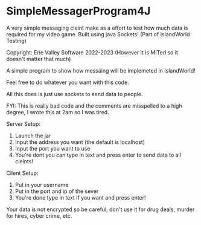 # SimpleMessagerProgram4J
A very simple messaging cleint make as a effort to test how much data is required for my video game. Built using java Sockets! (Part of IslandWorld Testing)



Copyright: Erie Valley Software 2022-2023 (However it is MITed so it doesn't matter that much)


A simple program to show how messaing will be implemeted in IslandWorld!


Feel free to do whatever you want with this code.


All this does is just use sockets to send data to people.

FYI: This is really bad code and the comments are misspelled to a high degree, I wrote this at 2am so I was tired.

Server Setup:

1. Launch the jar
2. Input the address you want (the default is localhost)
3. Input the port you want to use
4. You're dont you can type in text and press enter to send data to all cleints!

Client Setup:

1. Put in your username
2. Put in the port and ip of the sever
3. You're done type in text if you want and press enter!

Your data is not encrypted so be careful, don't use it for drug deals, murder for hires, cyber crime, etc. 
